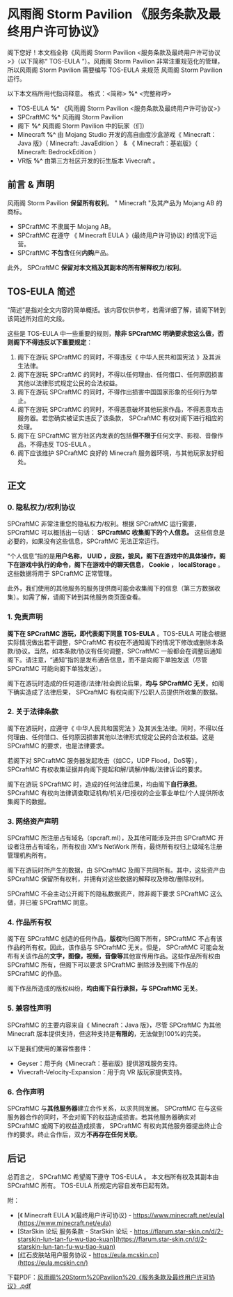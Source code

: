 # 风雨阁 Storm Pavilion 《服务条款及最终用户许可协议》

阁下您好！本文档全称《风雨阁 Storm Pavilion <服务条款及最终用户许可协议>》（以下简称“ TOS-EULA ”）。风雨阁 Storm Pavilion 非常注重规范化的管理，所以风雨阁 Storm Pavilion 需要编写 TOS-EULA 来规范 风雨阁 Storm Pavilion 运行。

以下本文档所用代指词释意。
格式：<简称> **%^** <完整称呼>
- TOS-EULA  **%^** 《风雨阁 Storm Pavilion <服务条款及最终用户许可协议>》
- SPCraftMC **%^** 风雨阁 Storm Pavilion
- 阁下           **%^** 风雨阁 Storm Pavilion 中的玩家（们）
- Minecraft   **%^** 由 Mojang Studio 开发的高自由度沙盒游戏《 Minecraft：Java 版》（ Minecraft: JavaEdition ） & 《 Minecraft：基岩版》（ Minecraft: BedrockEdition ）
- VR版          **%^** 由第三方社区开发的衍生版本 Vivecraft 。

## 前言 & 声明

风雨阁 Storm Pavilion **保留所有权利**。
" Minecraft "及其产品为 Mojang AB 的商标。
- SPCraftMC 不隶属于 Mojang AB。 
- SPCraftMC 在遵守 《 Minecraft EULA 》(最终用户许可协议) 的情况下运营。 
- SPCraftMC **不包含**任何**内购**产品。

此外， SPCraftMC **保留对本文档及其副本的所有解释权力/权利**。

## TOS-EULA 简述

“简述”是指对全文内容的简单概括。该内容仅供参考，若需详细了解，请阁下转到该简述所对应的文段。

这些是 TOS-EULA 中一些重要的规则，**除非 SPCraftMC 明确要求您这么做，否则阁下不得违反以下重要规定**：

1. 阁下在游玩 SPCraftMC 的同时，不得违反《 中华人民共和国宪法 》及其派生法律。
2. 阁下在游玩 SPCraftMC 的同时，不得以任何理由、任何借口、任何原因损害其他以法律形式规定公民的合法权益。
3. 阁下在游玩 SPCraftMC 的同时，不得作出损害中国国家形象的任何行为举止。
4. 阁下在游玩 SPCraftMC 的同时，不得恶意破坏其他玩家作品，不得恶意攻击服务器。若您确实被证实违反了该条款， SPCraftMC 有权对阁下进行相应的处理。
5. 阁下在 SPCraftMC 官方社区内发表的包括**但不限于**任何文字、影视、音像作品，不得违反 TOS-EULA 。
6. 阁下应该维护 SPCraftMC 良好的 Minecraft 服务器环境，与其他玩家友好相处。

## 正文

### 0. 隐私权力/权利协议

SPCraftMC 非常注重您的隐私权力/权利。根据 SPCraftMC 运行需要，SPCraftMC 可以概括出一句话： **SPCraftMC 收集阁下的个人信息。** 这些信息是必要的，如果没有这些信息，SPCraftMC 无法正常运行。

“个人信息”指的是**用户名称， UUID ，皮肤，披风，阁下在游戏中的具体操作，阁下在游戏中执行的命令，阁下在游戏中的聊天信息， Cookie ， localStorage** 。这些数据将用于 SPCraftMC 正常管理。

此外，我们使用的其他服务的服务提供商可能会收集阁下的信息（第三方数据收集）。如需了解，请阁下转到其他服务商页面查看。

### 1. 免责声明

**阁下在 SPCraftMC 游玩，即代表阁下同意 TOS-EULA** 。TOS-EULA 可能会根据实际情况做出若干调整，SPCraftMC 有权在不通知阁下的情况下修改或删除本条款/协议。当然，如本条款/协议有任何调整，SPCraftMC 一般都会在调整后通知阁下。请注意，“通知”指的是发布通告信息，而不是向阁下单独发送（尽管 SPCraftMC 可能向阁下单独发送）。

阁下在游玩时造成的任何道德/法律/社会舆论后果，**均与 SPCraftMC 无关**。如阁下确实造成了法律后果， SPCraftMC 有权向阁下/公职人员提供所收集的数据。

### 2. 关于法律条款

阁下在游玩时，应遵守《 中华人民共和国宪法 》及其派生法律。同时，不得以任何理由、任何借口、任何原因损害其他以法律形式规定公民的合法权益。这是 SPCraftMC 的要求，也是法律要求。

若阁下对 SPCraftMC 服务器发起攻击（如CC，UDP Flood，DoS等），SPCraftMC 有权收集证据并向阁下提起和解/调解/仲裁/法律诉讼的要求。

阁下在游玩 SPCraftMC 时，造成的任何法律后果，均由阁下**自行承担**。 SPCraftMC 有权向法律调查取证机构/机关/已授权的企业事业单位/个人提供所收集阁下的数据。

### 3. 网络资产声明

SPCraftMC 所注册占有域名（spcraft.ml），及其他可能涉及并由 SPCraftMC 开设者注册占有域名，所有权由 XM‘s NetWork 所有，最终所有权归上级域名注册管理机构所有。

阁下在游玩时所产生的数据，由 SPCraftMC 及阁下共同所有。其中，这些资产由 SPCraftMC 保留所有权利，并拥有对这些数据的解释权及修改/删除权利。

SPCraftMC 不会主动公开阁下的隐私数据资产，除非阁下要求 SPCraftMC 这么做，并已被 SPCraftMC 同意。

### 4. 作品所有权

阁下在 SPCraftMC 创造的任何作品，**版权**均归阁下所有，SPCraftMC 不占有该作品的所有权。因此，该作品与 SPCraftMC 无关。但是， SPCraftMC 可能会发布有关该作品的**文字，图像，视频，音像等**其他宣传用作品。这些作品所有权由 SPCraftMC 所有，但阁下可以要求 SPCraftMC 删除涉及到阁下作品的 SPCraftMC 的作品。

阁下作品所造成的版权纠纷，**均由阁下自行承担，与 SPCraftMC 无关**。

### 5. 兼容性声明

SPCraftMC 的主要内容来自《 Minecraft：Java 版》，尽管 SPCraftMC 为其他 Minecraft 版本提供支持，但这种支持是**有限的**，无法做到100%的完美。

以下是我们使用的兼容性套件：
- Geyser：用于向《Minecraft：基岩版》提供游戏服务支持。
- Vivecraft-Velocity-Expansion：用于向 VR 版玩家提供支持。

### 6. 合作声明

SPCraftMC 与**其他服务器**建立合作关系，以求共同发展。 SPCraftMC 在与这些服务器合作的同时，不会对阁下的权益造成损害。若其他服务器确实对 SPCraftMC 或阁下的权益造成损害， SPCraftMC 有权向其他服务器提出终止合作的要求。终止合作后，双方**不再存在任何关联**。

## 后记

总而言之， SPCraftMC 希望阁下遵守 TOS-EULA 。
本文档所有权及其副本由 SPCraftMC 所有。 TOS-EULA 所规定内容自发布日起有效。

附：
- [《 Minecraft EULA 》(最终用户许可协议) - https://www.minecraft.net/eula](https://www.minecraft.net/eula)
- [StarSkin 论坛 服务条款 - StarSkin 论坛 - https://flarum.star-skin.cn/d/2-starskin-lun-tan-fu-wu-tiao-kuan](https://flarum.star-skin.cn/d/2-starskin-lun-tan-fu-wu-tiao-kuan)
- [红石皮肤站用户服务协议  - https://eula.mcskin.cn](https://eula.mcskin.cn/)

下载PDF：[风雨阁%20Storm%20Pavilion%20《服务条款及最终用户许可协议》.pdf](/风雨阁%20Storm%20Pavilion%20《服务条款及最终用户许可协议》.pdf)
